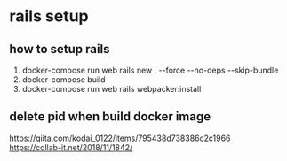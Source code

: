 # rails setup

## how to setup rails

1. docker-compose run web rails new . --force --no-deps --skip-bundle
2. docker-compose build
3. docker-compose run web rails webpacker:install

## delete pid when build docker image

https://qiita.com/kodai_0122/items/795438d738386c2c1966  
https://collab-it.net/2018/11/1842/
